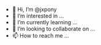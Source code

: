 - 👋 Hi, I’m @jxpony
- 👀 I’m interested in ...
- 🌱 I’m currently learning ...
- 💞️ I’m looking to collaborate on ...
- 📫 How to reach me ...

<!---
jxpony/jxpony is a ✨ special ✨ repository because its `README.md` (this file) appears on your GitHub profile.
You can click the Preview link to take a look at your changes.
--->
